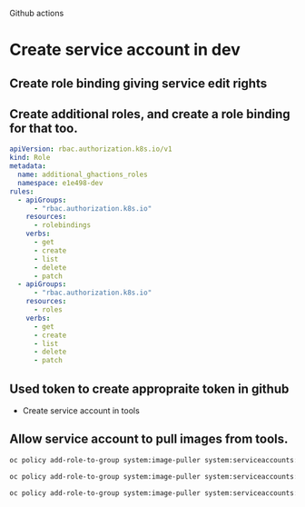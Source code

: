  
 
Github actions
 
# Create service account in dev
 
## Create role binding giving service edit rights
 
## Create additional roles, and create a role binding for that too.
 
```yaml
apiVersion: rbac.authorization.k8s.io/v1
kind: Role
metadata:
  name: additional_ghactions_roles
  namespace: e1e498-dev
rules:
  - apiGroups:
      - "rbac.authorization.k8s.io"
    resources:
      - rolebindings
    verbs:
      - get
      - create
      - list
      - delete
      - patch
  - apiGroups:
      - "rbac.authorization.k8s.io"
    resources:
      - roles
    verbs:
      - get
      - create
      - list
      - delete
      - patch
```
 
## Used token to create appropraite token in github
 
- Create service account in tools
 
## Allow service account to pull images from tools.
 
```bash
oc policy add-role-to-group system:image-puller system:serviceaccounts:e1e498-dev --namespace=e1e498-tools
```
 
```bash
oc policy add-role-to-group system:image-puller system:serviceaccounts:e1e498-prod --namespace=e1e498-tools
```

```bash
oc policy add-role-to-group system:image-puller system:serviceaccounts:e1e498-test --namespace=e1e498-tools
```